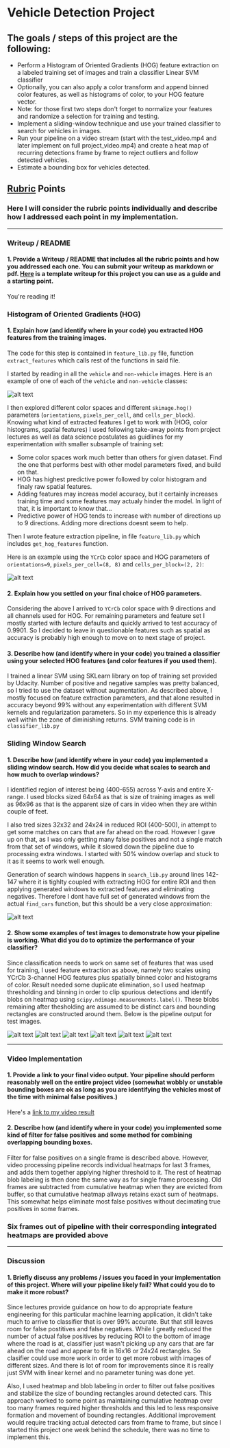 # **Vehicle Detection Project**

## The goals / steps of this project are the following:

* Perform a Histogram of Oriented Gradients (HOG) feature extraction on a labeled training set of images and train a classifier Linear SVM classifier
* Optionally, you can also apply a color transform and append binned color features, as well as histograms of color, to your HOG feature vector. 
* Note: for those first two steps don't forget to normalize your features and randomize a selection for training and testing.
* Implement a sliding-window technique and use your trained classifier to search for vehicles in images.
* Run your pipeline on a video stream (start with the test_video.mp4 and later implement on full project_video.mp4) and create a heat map of recurring detections frame by frame to reject outliers and follow detected vehicles.
* Estimate a bounding box for vehicles detected.

[//]: # (Image References)
[image1]: ./output_images/train_sample.png
[image2]: ./output_images/hog_sample.png
[image3]: ./output_images/windows.png
[image4]: ./output_images/pipe_out_1.png
[image5]: ./output_images/pipe_out_2.png
[image6]: ./output_images/pipe_out_3.png
[image7]: ./output_images/pipe_out_4.png
[image8]: ./output_images/pipe_out_5.png
[image9]: ./output_images/pipe_out_6.png
[video1]: ./project_video.mp4

## [Rubric](https://review.udacity.com/#!/rubrics/513/view) Points
### Here I will consider the rubric points individually and describe how I addressed each point in my implementation.  

---
### Writeup / README

#### 1. Provide a Writeup / README that includes all the rubric points and how you addressed each one.  You can submit your writeup as markdown or pdf.  [Here](https://github.com/udacity/CarND-Vehicle-Detection/blob/master/writeup_template.md) is a template writeup for this project you can use as a guide and a starting point.  

You're reading it!

### Histogram of Oriented Gradients (HOG)

#### 1. Explain how (and identify where in your code) you extracted HOG features from the training images.

The code for this step is contained in `feature_lib.py` file, function `extract_features` which calls rest of the functions in said file.  

I started by reading in all the `vehicle` and `non-vehicle` images.  Here is an example of one of each of the `vehicle` and `non-vehicle` classes:

![alt text][image1]

I then explored different color spaces and different `skimage.hog()` parameters (`orientations`, `pixels_per_cell`, and `cells_per_block`).  
Knowing what kind of extracted features I get to work with (HOG, color histograms, spatial features) I used following take-away points from
project lectures as well as data science postulates as guidlines for my experimentation with smaller subsample of training set:

* Some color spaces work much better than others for given dataset. Find the one that performs best with other model parameters fixed, and build on that.
* HOG has highest predictive power followed by color histogram and finaly raw spatial features.
* Adding features may increas model accuracy, but it certainly increases training time and some features may actualy hinder the model. In light of that, it is important to know that...
* Predictive power of HOG tends to increase with number of directions up to 9 directions. Adding more directions doesnt seem to help.

Then I wrote feature extraction pipeline, in file `feature_lib.py` which includes `get_hog_features` function.

Here is an example using the `YCrCb` color space and HOG parameters of `orientations=9`, `pixels_per_cell=(8, 8)` and `cells_per_block=(2, 2)`:


![alt text][image2]

#### 2. Explain how you settled on your final choice of HOG parameters.
Considering the above I arrived to `YCrCb` color space with 9 directions and all channels used for HOG. 
For remaining parameters and feature set I mostly started with lecture defaults and quickly arrived to test accuracy of 0.9901.
So I decided to leave in questionable features such as spatial as accuracy is probably high enough to move on to next stage of project.


#### 3. Describe how (and identify where in your code) you trained a classifier using your selected HOG features (and color features if you used them).

I trained a linear SVM using SKLearn library on top of training set provided by Udacity. Number of positive and negative samples was pretty balanced, so I tried to use the 
dataset without augmentation. As described above, I mostly focused on feature extraction parameters, and that alone resulted in accuracy beyond 99% without any experimentation
with different SVM kernels and regularization parameters. So in my experience this is already well within the zone of diminishing returns. SVM training code is in `classifier_lib.py`


### Sliding Window Search

#### 1. Describe how (and identify where in your code) you implemented a sliding window search.  How did you decide what scales to search and how much to overlap windows?

I identified region of interest being (400-655) across Y-axis and entire X-range. I used blocks sized 64x64 as that is size of training images
as well as 96x96 as that is the apparent size of cars in video when they are within couple of feet. 

I also tred sizes 32x32 and 24x24 in reduced ROI (400-500),
in attempt to get some matches on cars that are far ahead on the road. However I gave up on that, as I was only getting many false positives and not
a single match from that set of windows, while it slowed down the pipeline due to processing extra windows. I started with 50% window overlap and
stuck to it as it seems to work well enough.

Generation of search windows happens in `search_lib.py` around lines 142-147 where it is tighlty coupled with extracting HOG for entire ROI and
then applying generated windows to extracted features and eliminating negatives. Therefore I dont have full set of generated windows from the
actual `find_cars` function, but this should be a very close approximation:

![alt text][image3]

#### 2. Show some examples of test images to demonstrate how your pipeline is working.  What did you do to optimize the performance of your classifier?

Since classification needs to work on same set of features that was used for training, I used feature extraction as above,  namely two scales using YCrCb 3-channel HOG features plus spatially binned color and histograms of color. Result needed some duplicate elimination, so I used heatmap thresholding and binning 
in order to clip spurious detections and identify blobs on heatmap using `scipy.ndimage.measurements.label()`. These blobs remaining after thesholding are assumed to be distinct cars and bounding rectangles are constructed around them. Below is the pipeline output for test images.

![alt text][image4] ![alt text][image5]
![alt text][image6] ![alt text][image7]
![alt text][image8] ![alt text][image9]


---

### Video Implementation

#### 1. Provide a link to your final video output.  Your pipeline should perform reasonably well on the entire project video (somewhat wobbly or unstable bounding boxes are ok as long as you are identifying the vehicles most of the time with minimal false positives.)
Here's a [link to my video result](./test_videos_output/test.mp4)


#### 2. Describe how (and identify where in your code) you implemented some kind of filter for false positives and some method for combining overlapping bounding boxes.

Filter for false positives on a single frame is described above. However, video processing pipeline records individual heatmaps for last 3 frames, and adds them together applying higher threshold to it. The rest of heatmap blob labeling is then done the same way as for 
single frame processing. Old frames are subtracted from cumulative heatmap when they are evicted from buffer, so that cumulative heatmap allways
retains exact sum of heatmaps. This somewhat helps eliminate most false positives without decimating true positives in some frames.  

### Six frames out of pipeline with their corresponding integrated heatmaps are provided above




---

### Discussion

#### 1. Briefly discuss any problems / issues you faced in your implementation of this project.  Where will your pipeline likely fail?  What could you do to make it more robust?

Since lectures provide guidance on how to do appropriate feature engineering for this particular machine learning application, it didn't take much to arrive to classifier that
is over 99% accurate. But that still leaves room for false postitives and false negatives. While I greatly reduced the number of actual false positives by reducing ROI to the bottom of image
where the road is at, classifier just wasn't picking up any cars that are far ahead on the road and appear to fit in 16x16 or 24x24 rectangles. So clasifier could use more work in order to 
get more robust with images of different sizes. And there is lot of room for improvements since it is really just SVM with linear kernel and no parameter tuning was done yet.

Also, I used heatmap and blob labeling in order to filter out false positives and stabilize the size of bounding rectangles around detected cars. This approach worked to some point as maintaining
cumulative heatmap over too many frames required higher thresholds and this led to less responsive formation and movement of bounding rectangles. Additional improvement would require tracking actual
detected cars from frame to frame, but since I started this project one week behind the schedule, there was no time to implement this.


